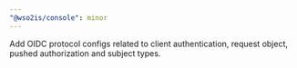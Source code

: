 ```yaml
---
"@wso2is/console": minor
---
```


Add OIDC protocol configs related to client authentication, request object, pushed authorization and subject types.
